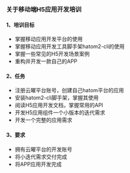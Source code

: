 ### 关于移动端H5应用开发培训

#### 1、培训目标

- 掌握移动应用开发平台的使用
- 掌握移动应用开发工具脚手架hatom2-cli的使用
- 掌握一些常见的H5开发场景案例
- 重构并开发一款自己的APP

#### 2、任务

- 注册云曜平台账号，创建自己hatom平台的应用
- 安装hatom2-cli脚手架，掌握其使用
- 阅读H5应用开发文档，掌握常用的API
- 开发H5应用组件一个小版本的迭代需求
- 开发一个完整的应用需求

#### 3、要求

- 拥有云曜平台的开发账号
- 将小迭代需求交付完成
- 将APP应用开发完成

